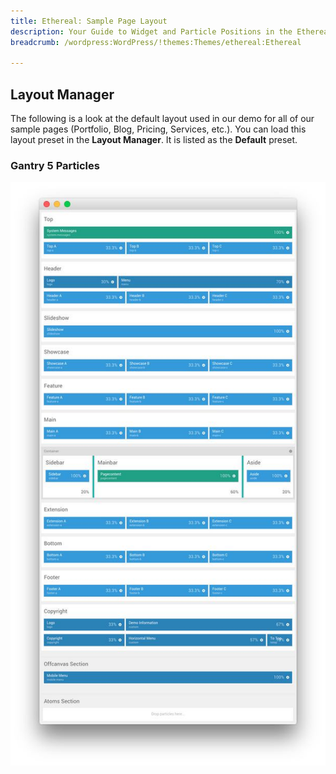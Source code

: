 ```yaml
---
title: Ethereal: Sample Page Layout
description: Your Guide to Widget and Particle Positions in the Ethereal Theme for WordPress
breadcrumb: /wordpress:WordPress/!themes:Themes/ethereal:Ethereal

---
```


Layout Manager
-----

The following is a look at the default layout used in our demo for all of our sample pages (Portfolio, Blog, Pricing, Services, etc.). You can load this layout preset in the **Layout Manager**. It is listed as the **Default** preset.

### Gantry 5 Particles
![positions](assets/outline_default.jpeg)


